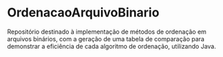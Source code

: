 # OrdenacaoArquivoBinario
Repositório destinado à implementação de métodos de ordenação em arquivos binários, com a geração de uma tabela de comparação para demonstrar a eficiência de cada algoritmo de ordenação, utilizando Java.
